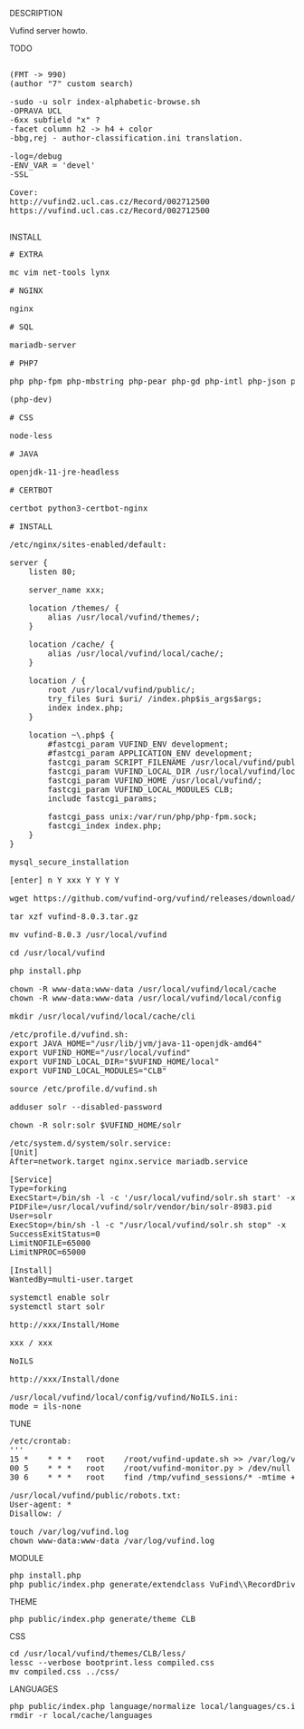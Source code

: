 DESCRIPTION

Vufind server howto.

TODO
<pre>

(FMT -> 990)
(author "7" custom search)

-sudo -u solr index-alphabetic-browse.sh
-OPRAVA UCL
-6xx subfield "x" ?
-facet column h2 -> h4 + color
-bbg,rej - author-classification.ini translation.

-log=/debug
-ENV_VAR = 'devel'
-SSL

Cover:
http://vufind2.ucl.cas.cz/Record/002712500
https://vufind.ucl.cas.cz/Record/002712500

</pre>
INSTALL
<pre>
# EXTRA

mc vim net-tools lynx

# NGINX

nginx

# SQL

mariadb-server

# PHP7

php php-fpm php-mbstring php-pear php-gd php-intl php-json php-ldap php-mysql php-xml php-soap php-curl

(php-dev)

# CSS

node-less

# JAVA

openjdk-11-jre-headless

# CERTBOT

certbot python3-certbot-nginx

# INSTALL

/etc/nginx/sites-enabled/default:

server {
	listen 80;

	server_name xxx;

	location /themes/ {
		alias /usr/local/vufind/themes/;
	}

	location /cache/ {
		alias /usr/local/vufind/local/cache/;
	}

	location / {
		root /usr/local/vufind/public/;
		try_files $uri $uri/ /index.php$is_args$args;
		index index.php;
	}

	location ~\.php$ {
		#fastcgi_param VUFIND_ENV development;
		#fastcgi_param APPLICATION_ENV development;
		fastcgi_param SCRIPT_FILENAME /usr/local/vufind/public/index.php;
		fastcgi_param VUFIND_LOCAL_DIR /usr/local/vufind/local/;
		fastcgi_param VUFIND_HOME /usr/local/vufind/;
		fastcgi_param VUFIND_LOCAL_MODULES CLB;
		include fastcgi_params;

		fastcgi_pass unix:/var/run/php/php-fpm.sock;
		fastcgi_index index.php;
	}
}

mysql_secure_installation

[enter] n Y xxx Y Y Y Y

wget https://github.com/vufind-org/vufind/releases/download/v8.0.3/vufind-8.0.3.tar.gz

tar xzf vufind-8.0.3.tar.gz

mv vufind-8.0.3 /usr/local/vufind

cd /usr/local/vufind

php install.php

chown -R www-data:www-data /usr/local/vufind/local/cache
chown -R www-data:www-data /usr/local/vufind/local/config

mkdir /usr/local/vufind/local/cache/cli

/etc/profile.d/vufind.sh:
export JAVA_HOME="/usr/lib/jvm/java-11-openjdk-amd64"
export VUFIND_HOME="/usr/local/vufind"
export VUFIND_LOCAL_DIR="$VUFIND_HOME/local"
export VUFIND_LOCAL_MODULES="CLB"

source /etc/profile.d/vufind.sh

adduser solr --disabled-password

chown -R solr:solr $VUFIND_HOME/solr

/etc/system.d/system/solr.service:
[Unit]
After=network.target nginx.service mariadb.service

[Service]
Type=forking
ExecStart=/bin/sh -l -c '/usr/local/vufind/solr.sh start' -x
PIDFile=/usr/local/vufind/solr/vendor/bin/solr-8983.pid
User=solr
ExecStop=/bin/sh -l -c "/usr/local/vufind/solr.sh stop" -x
SuccessExitStatus=0
LimitNOFILE=65000
LimitNPROC=65000

[Install]
WantedBy=multi-user.target

systemctl enable solr
systemctl start solr

http://xxx/Install/Home

xxx / xxx

NoILS

http://xxx/Install/done

/usr/local/vufind/local/config/vufind/NoILS.ini:
mode = ils-none
</pre>
TUNE
<pre>
/etc/crontab:
'''
15 *	* * *	root	/root/vufind-update.sh >> /var/log/vufind-update.log 2>&1 &
00 5	* * *	root	/root/vufind-monitor.py > /dev/null 2>&1 &
30 6	* * *	root	find /tmp/vufind_sessions/&ast; -mtime +5 -exec rm {} \; > /dev/null &

/usr/local/vufind/public/robots.txt:
User-agent: *
Disallow: /

touch /var/log/vufind.log
chown www-data:www-data /var/log/vufind.log
</pre>
MODULE
<pre>
php install.php
php public/index.php generate/extendclass VuFind\\RecordDriver\\SolrMarc CLB
</pre>
THEME
<pre>
php public/index.php generate/theme CLB
</pre>
CSS
<pre>
cd /usr/local/vufind/themes/CLB/less/
lessc --verbose bootprint.less compiled.css
mv compiled.css ../css/
</pre>
LANGUAGES
<pre>
php public/index.php language/normalize local/languages/cs.ini
rmdir -r local/cache/languages
</pre>

